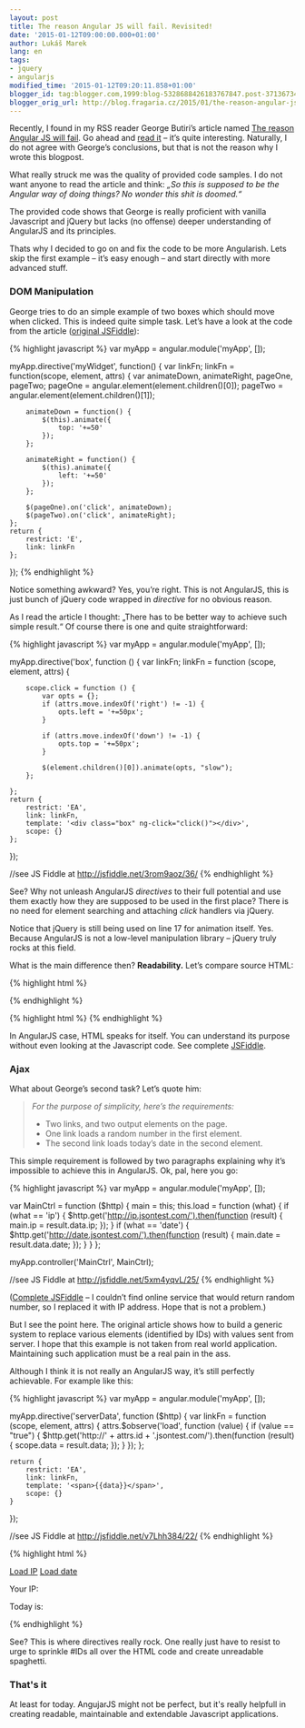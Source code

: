 ```yaml
---
layout: post
title: The reason Angular JS will fail. Revisited!
date: '2015-01-12T09:00:00.000+01:00'
author: Lukáš Marek
lang: en
tags:
- jquery
- angularjs
modified_time: '2015-01-12T09:20:11.858+01:00'
blogger_id: tag:blogger.com,1999:blog-5328688426183767847.post-3713673443852028943
blogger_orig_url: http://blog.fragaria.cz/2015/01/the-reason-angular-js-will-fail.html
---
```


Recently, I found in my RSS reader George Butiri’s article named [The
reason Angular JS will
fail](http://okmaya.com/2014/03/12/the-reason-angular-js-will-fail/). Go
ahead and [read
it](http://okmaya.com/2014/03/12/the-reason-angular-js-will-fail/) –
it’s quite interesting. Naturally, I do not agree with George’s
conclusions, but that is not the reason why I wrote this blogpost.

What really struck me was the quality of provided code samples. I do not
want anyone to read the article and think: *„So this is supposed to be
the Angular way of doing things? No wonder this shit is doomed.“*

The provided code shows that George is really proficient with vanilla
Javascript and jQuery but lacks (no offense) deeper understanding of
AngularJS and its principles.

Thats why I decided to go on and fix the code to be more Angularish.
Lets skip the first example – it’s easy enough – and start directly with
more advanced stuff.

### DOM Manipulation

George tries to do an simple example of two boxes which should move when
clicked. This is indeed quite simple task. Let’s have a look at the code
from the article ([original
JSFiddle](http://jsfiddle.net/simpulton/E7xER/)):

{% highlight javascript %}
var myApp = angular.module('myApp', []);

myApp.directive('myWidget', function() {
    var linkFn;
    linkFn = function(scope, element, attrs) {
        var animateDown, animateRight, pageOne, pageTwo;
        pageOne = angular.element(element.children()[0]);
        pageTwo = angular.element(element.children()[1]);

        animateDown = function() {
            $(this).animate({
                top: '+=50'
            });
        };

        animateRight = function() {
            $(this).animate({
                left: '+=50'
            });
        };

        $(pageOne).on('click', animateDown);
        $(pageTwo).on('click', animateRight);
    };
    return {
        restrict: 'E',
        link: linkFn
    };
});
{% endhighlight %}

Notice something awkward? Yes, you’re right. This is not AngularJS, this
is just bunch of jQuery code wrapped in *directive* for no obvious
reason.

As I read the article I thought: „There has to be better way to achieve
such simple result.“ Of course there is one and quite straightforward:

{% highlight javascript %}
var myApp = angular.module('myApp', []);

myApp.directive('box', function () {
    var linkFn;
    linkFn = function (scope, element, attrs) {

        scope.click = function () {
            var opts = {};
            if (attrs.move.indexOf('right') != -1) {
                opts.left = '+=50px';
            }

            if (attrs.move.indexOf('down') != -1) {
                opts.top = '+=50px';
            }

            $(element.children()[0]).animate(opts, "slow");
        };

    };
    return {
        restrict: 'EA',
        link: linkFn,
        template: '<div class="box" ng-click="click()"></div>',
        scope: {}
    };
});

//see JS Fiddle at http://jsfiddle.net/3rom9aoz/36/
{% endhighlight %}

See? Why not unleash AngularJS *directives* to their full potential and
use them exactly how they are supposed to be used in the first place?
There is no need for element searching and attaching *click* handlers
via jQuery.

Notice that jQuery is still being used on line 17 for animation itself.
Yes. Because AngularJS is not a low-level manipulation library – jQuery
truly rocks at this field.

What is the main difference then? **Readability.** Let’s compare source
HTML:

{% highlight html %}
<my-widget>
    <div id="one" class="box"></div>
    <div id="two" class="box"></div>
</my-widget>
{% endhighlight %}

{% highlight html %}
<box move="down"></box>
<box move="right"></box>
<box move="down right"></box>
{% endhighlight %}

In AngularJS case, HTML speaks for itself. You can understand its
purpose without even looking at the Javascript code.
See complete [JSFiddle](http://jsfiddle.net/3rom9aoz/36/).

### Ajax

What about George’s second task? Let’s quote him:

> *For the purpose of simplicity, here’s the requirements:*
> * Two links, and two output elements on the page.
> * One link loads a random number in the first element.
> * The second link loads today’s date in the second element.

This simple requirement is followed by two paragraphs explaining why
it’s impossible to achieve this in AngularJS. Ok, pal, here you go:

{% highlight javascript %}
var myApp = angular.module('myApp', []);

var MainCtrl = function ($http) {
    main = this;
    this.load = function (what) {
        if (what == 'ip') {
            $http.get('http://ip.jsontest.com/').then(function (result) {
                main.ip = result.data.ip;
            });
        }
        if (what == 'date') {
            $http.get('http://date.jsontest.com/').then(function (result) {
                main.date = result.data.date;
            });
        }
    }
};

myApp.controller('MainCtrl', MainCtrl);

//see JS Fiddle at http://jsfiddle.net/5xm4yqvL/25/
{% endhighlight %}

([Complete JSFiddle](http://jsfiddle.net/5xm4yqvL/25/) – I couldn’t find
online service that would return random number, so I replaced it with IP
address. Hope that is not a problem.)

But I see the point here. The original article shows how to build a
generic system to replace various elements (identified by IDs) with
values sent from server. I hope that this example is not taken from real
world application. Maintaining such application must be a real pain in
the ass.

Although I think it is not really an AngularJS way, it’s still perfectly
achievable. For example like this:

{% highlight javascript %}
var myApp = angular.module('myApp', []);

myApp.directive('serverData', function ($http) {
    var linkFn = function (scope, element, attrs) {
        attrs.$observe('load', function (value) {
            if (value == "true") {
                $http.get('http://' + attrs.id + '.jsontest.com/').then(function (result) {
                    scope.data = result.data;
                });
            }
        });
    };

    return {
        restrict: 'EA',
        link: linkFn,
        template: '<span>{{data}}</span>',
        scope: {}
    }
});

//see JS Fiddle at http://jsfiddle.net/v7Lhh384/22/
{% endhighlight %}

{% highlight html %}
<div>
    <a href="#" ng-click="loadIp = true">Load IP</a>
    <a href="#" ng-click="loadDate = true">Load date</a>
    <p>Your IP:
        <server-data id="ip" load="{{loadIp}}"></server-data>
    </p>
    <p>Today is:
        <server-data id="date" load="{{loadDate}}"></server-data>
    </p>
</div>
{% endhighlight %}

See? This is where directives really rock. One really just have to
resist to urge to sprinkle \#IDs all over the HTML code and create
unreadable spaghetti.

### That's it

At least for today. AngujarJS might not be perfect, but it's really
helpfull in creating readable, maintainable and extendable Javascript
applications.
